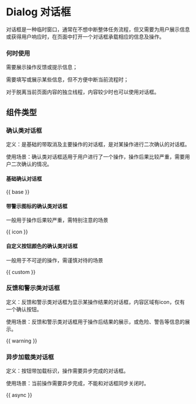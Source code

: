 # Dialog 对话框

对话框是一种临时窗口，通常在不想中断整体任务流程，但又需要为用户展示信息或获得用户响应时，在页面中打开一个对话框承载相应的信息及操作。

### 何时使用

需要展示操作反馈或提示信息；

需要填写或展示某些信息，但不方便中断当前流程时；

对于脱离当前页面内容的独立线程，内容较少时也可以使用对话框。

## 组件类型

### 确认类对话框

定义：是基础的带取消及主要操作的对话框，是对某操作进行二次确认的对话框。

使用场景：确认类对话框适用于用户进行了一个操作，操作后果比较严重，需要用户二次确认的情况。

#### 基础确认对话框

{{ base }}


#### 带警示图标的确认类对话框

一般用于操作后果较严重，需特别注意的场景

{{ icon }}

#### 自定义按钮颜色的确认类对话框

一般用于不可逆的操作，需谨慎对待的场景

{{ custom }}

### 反馈和警示类对话框

定义：反馈和警示类对话框为显示某操作结果的对话框，内容区域有icon，仅有一个确认按钮。

使用场景：反馈和警示类对话框用于操作后结果的展示，或危险、警告等信息的展示。

{{ warning }}


### 异步加载类对话框

定义：按钮带加载标识，操作需要异步完成的对话框。

使用场景：当前操作需要异步完成，不能和对话框同步关闭时。

{{ async }}

